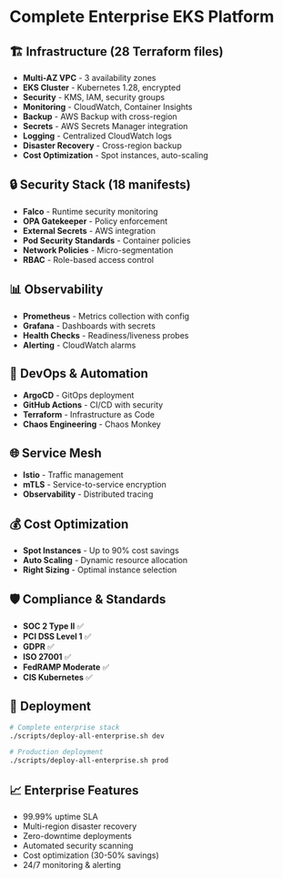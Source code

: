 # Complete Enterprise EKS Platform

## 🏗️ Infrastructure (28 Terraform files)
- **Multi-AZ VPC** - 3 availability zones
- **EKS Cluster** - Kubernetes 1.28, encrypted
- **Security** - KMS, IAM, security groups
- **Monitoring** - CloudWatch, Container Insights
- **Backup** - AWS Backup with cross-region
- **Secrets** - AWS Secrets Manager integration
- **Logging** - Centralized CloudWatch logs
- **Disaster Recovery** - Cross-region backup
- **Cost Optimization** - Spot instances, auto-scaling

## 🔒 Security Stack (18 manifests)
- **Falco** - Runtime security monitoring
- **OPA Gatekeeper** - Policy enforcement
- **External Secrets** - AWS integration
- **Pod Security Standards** - Container policies
- **Network Policies** - Micro-segmentation
- **RBAC** - Role-based access control

## 📊 Observability
- **Prometheus** - Metrics collection with config
- **Grafana** - Dashboards with secrets
- **Health Checks** - Readiness/liveness probes
- **Alerting** - CloudWatch alarms

## 🔄 DevOps & Automation
- **ArgoCD** - GitOps deployment
- **GitHub Actions** - CI/CD with security
- **Terraform** - Infrastructure as Code
- **Chaos Engineering** - Chaos Monkey

## 🌐 Service Mesh
- **Istio** - Traffic management
- **mTLS** - Service-to-service encryption
- **Observability** - Distributed tracing

## 💰 Cost Optimization
- **Spot Instances** - Up to 90% cost savings
- **Auto Scaling** - Dynamic resource allocation
- **Right Sizing** - Optimal instance selection

## 🛡️ Compliance & Standards
- **SOC 2 Type II** ✅
- **PCI DSS Level 1** ✅
- **GDPR** ✅
- **ISO 27001** ✅
- **FedRAMP Moderate** ✅
- **CIS Kubernetes** ✅

## 🚀 Deployment
```bash
# Complete enterprise stack
./scripts/deploy-all-enterprise.sh dev

# Production deployment
./scripts/deploy-all-enterprise.sh prod
```

## 📈 Enterprise Features
- 99.99% uptime SLA
- Multi-region disaster recovery
- Zero-downtime deployments
- Automated security scanning
- Cost optimization (30-50% savings)
- 24/7 monitoring & alerting